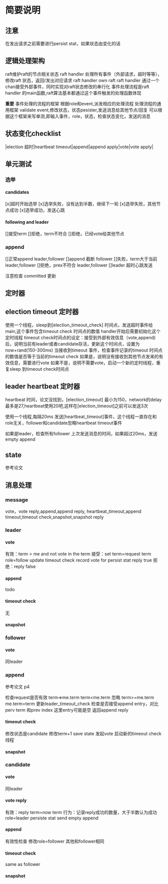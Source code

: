 # 简要说明

## 注意

在发出请求之前需要进行persist stat，如果状态由变化的话

## 逻辑处理架构

raft维护raft的节点相关状态
raft handler 处理所有事件（外部请求，超时等等），修改raft 状态，返回/发出对应请求
raft handler own raft
raft handler 通过一个chan接受外部事件，同时实现对raft状态修改的串行化
事件处理流程是raft handler 的main函数,raft算法基本都通过这个事件触发的处理函数体现

**重要**
事件处理的流程的框架
根据role和event,派发相应的处理流程
处理流程的通用框架
validate event,修改状态，状态pesister,发送消息给其他节点/回复
可以根据这个框架来写单测,即输入事件，role，状态，检查状态变化，发送的消息

## 状态变化checklist

|election 超时|heartbeat timeout|append|append apply|vote|vote apply|
## 单元测试

### 选举
#### candidates

[x]超时开始选举
[x]选举失败，没有达到半数，继续下一轮
[x]选举失败，其他节点成功
[x]选举成功，发送心跳
#### following and leader

[]接受term
[]拒绝，term不符合
[]拒绝，已经vote给其他节点

### append

[]正常append leader,follower
[]append 截断 follower
[]失败，term大于当前 leader,follower
[]拒绝，prex不符合 leader,follower
[]leader 超时心跳发送


注意检查 committed 更新

##

## 定时器

## election timeout 定时器

使用一个线程，sleep到[election_timeout_check] 时间点，发送超时事件给main,这个事件包含timeout check 时间点的数值
handler开始后需要初始化这个定时线程
timeout check时间点的设定：接受到外部有效信息（vote,append)后，说明当前有leader或者candidate存活，更新这个时间点，设置为now+rand(150-300ms)
当接收到timeout 事件，检查事件记录的timeout 时间点的数值是否等于当前的timeout check
如果是，说明没有接收到其他节点发来的有效信息，需要进行vote
如果不是，说明不需要vote，启动一个新的定时线程，重复sleep 到timeout check时间点

## leader heartbeat 定时器

heartbeat 时间，论文没找到，[election_timeout] 最小为150，network的delay最多是27,heartbeat使用20吧,这样在[election_timeout]之前可以发送3次

使用一个线程,每隔20ms 发送[heartbeat_timeout]事件，这个线程一直存在和role无关，follower和candidate忽略heartbeat timeout事件

如果是leader，检查所有follower 上次发送消息的时间，如果超过20ms，发送empty append

## state

参考论文

## 消息处理

### message

vote，vote reply,append,append reply, heartbeat_timeout,append timeout,timeout check,snapshot,snapshot reply

### leader

#### vote

有效：term > me and not vote in the term
接受：set term=request term
     role=follow
     update timeout check
     record vote for
     persist stat
     reply true
拒绝：reply false

#### append

todo

#### timeout check

无

#### snapshot

### follower

#### vote

同leader

### append

参考论文 p4

检查request是否有效 term=>me.term
term<me.term 忽略
term>=me.term me.term=term
更新leader_timeout_check
检查是否接受append entry，对比perv term 和prev index
这里entry可能是空
返回append reply

#### timeout check

修改状态是candidate
修改term+1
save state
发起vote
启动新的timeout check 线程

#### snapshot

### candidate

#### vote

同leader

#### vote reply

有效：reply term=now term
行为：记录reply成功的数量，大于半数认为成功
    role=leader
    persiste stat
    send empty append

#### append

有效性检查
修改role=follower
其他和follower相同

#### timeout check

same as follower

#### snapshot
